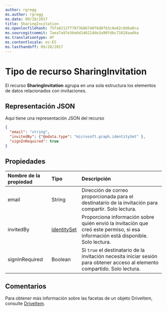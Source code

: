 ```yaml
---
author: rgregg
ms.author: rgregg
ms.date: 09/10/2017
title: SharingInvitation
ms.openlocfilehash: 75fa8212f77873b86748f6d8f63c8e62c8d6a0ca
ms.sourcegitcommit: 7aea7a97e36e6d146214de3a90fdbc71628aadba
ms.translationtype: HT
ms.contentlocale: es-ES
ms.lasthandoff: 09/28/2017
---
```

# <a name="sharinginvitation-resource-type"></a>Tipo de recurso SharingInvitation

El recurso **SharingInvitation** agrupa en una sola estructura los elementos de datos relacionados con invitaciones.

## <a name="json-representation"></a>Representación JSON

Aquí tiene una representación JSON del recurso

<!-- {
  "blockType": "resource",
  "optionalProperties": [

  ],
  "@odata.type": "microsoft.graph.sharingInvitation"
}-->

```json
{
  "email": "string",
  "invitedBy": {"@odata.type": "microsoft.graph.identitySet" },
  "signInRequired": true
}
```

## <a name="properties"></a>Propiedades

| Nombre de la propiedad  | Tipo                          | Descripción                                                                                                                   |
|:---------------|:------------------------------|:------------------------------------------------------------------------------------------------------------------------------|
| email          | String                        | Dirección de correo proporcionada para el destinatario de la invitación para compartir. Solo lectura.                                          |
| invitedBy      | [identitySet](identityset.md) | Proporciona información sobre quién envió la invitación que creó este permiso, si esa información está disponible. Solo lectura. |
| signInRequired | Boolean                       | Si `true` el destinatario de la invitación necesita iniciar sesión para obtener acceso al elemento compartido. Solo lectura.                     |

## <a name="remarks"></a>Comentarios 

Para obtener más información sobre las facetas de un objeto DriveItem, consulte [DriveItem](driveitem.md).


<!-- {
  "type": "#page.annotation",
  "description": "The sharing invitation facet describes details of a sharing invitation associated with a permission.",
  "keywords": "image,width,height,item,facet",
  "section": "documentation",
  "tocPath": "Facets/SharingInvitation"
} -->
